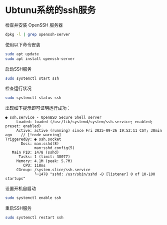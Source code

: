 # Ubtunu系统的ssh服务

检查并安装 OpenSSH 服务器
```bash
dpkg -l | grep openssh-server
```

使用以下命令安装
```bash
sudo apt update
sudo apt install openssh-server
```

启动SSH服务
```bash
sudo systemctl start ssh
```

检查运行状况
```bash
sudo systemctl status ssh
```


出现如下提示即可证明运行成功：
```
● ssh.service - OpenBSD Secure Shell server
     Loaded: loaded (/usr/lib/systemd/system/ssh.service; enabled; preset: enabled)
     Active: active (running) since Fri 2025-09-26 19:52:11 CST; 38min ago    // [!code warning]
TriggeredBy: ● ssh.socket
       Docs: man:sshd(8)
             man:sshd_config(5)
   Main PID: 1478 (sshd)
      Tasks: 1 (limit: 38077)
     Memory: 4.1M (peak: 5.7M)
        CPU: 118ms
     CGroup: /system.slice/ssh.service
             └─1478 "sshd: /usr/sbin/sshd -D [listener] 0 of 10-100 startups"
```

设置开机自启动
```bash
sudo systemctl enable ssh
```

重启SSH服务

```bash
sudo systemctl restart ssh
```

